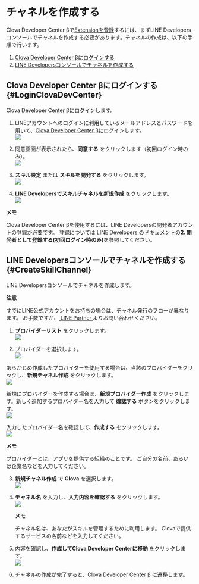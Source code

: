 # チャネルを作成する

Clova Developer Center βで[Extensionを登録](/DevConsole/Guides/CEK/Register_Extension.md)するには、まずLINE Developersコンソールでチャネルを作成する必要があります。チャネルの作成は、以下の手順で行います。

1. [Clova Developer Center βにログインする](#LoginClovaDevCenter)
2. [LINE Developersコンソールでチャネルを作成する](#CreateSkillChannel)

## Clova Developer Center βにログインする {#LoginClovaDevCenter}
Clova Developer Center βにログインします。

1. LINEアカウントへのログインに利用しているメールアドレスとパスワードを用いて、[Clova Developer Center β](https://clova-developers.line.me/)にログインします。  
![](/DevConsole/Resources/Images/DevConsole-LINE_Login.png)

2. 同意画面が表示されたら、**同意する** をクリックします（初回ログイン時のみ）。  
![](/DevConsole/Resources/Images/DevConsole-Access_Agreement.png)

3. **スキル設定** または **スキルを開発する** をクリックします。  
![](/DevConsole/Resources/Images/DevConsole-Entering_CEK_Menu.png)

4. **LINE Developersでスキルチャネルを新規作成** をクリックします。  
![](/DevConsole/Resources/Images/DevConsole-First_Look_of_Extension_List.png)

<div class="note">
  <p><strong>メモ</strong></p>
  <p>Clova Developer Center βを使用するには、LINE Developersの開発者アカウントの登録が必要です。
  登録については <a href="https://developers.line.me/ja/docs/line-login/getting-started/">LINE Developers のドキュメント</a>の<strong>2. 開発者として登録する(初回ログイン時のみ)</strong>を参照してください。</p>
</div>

## LINE Developersコンソールでチャネルを作成する {#CreateSkillChannel}

LINE Developersコンソールでチャネルを作成します。

<div class="danger">
  <p><strong>注意</strong></p>
  <p>すでにLINE公式アカウントをお持ちの場合は、チャネル発行のフローが異なります。
  お手数ですが、<a href="https://partner.line.me/ja/partner/join" target="_blank"> LINE Partner </a> よりお問い合わせください。</p>
</div>

1. **プロバイダーリスト** をクリックします。  
![](/DevConsole/Resources/Images/DevConsole-Provider_List_1.png)

2. プロバイダーを選択します。  
![](/DevConsole/Resources/Images/DevConsole-Provider_List_2.png)

  あらかじめ作成したプロバイダーを使用する場合は、当該のプロバイダーをクリックし、**新規チャネル作成** をクリックします。  
![](/DevConsole/Resources/Images/DevConsole-Create_Channel_1.png)

  新規にプロバイダーを作成する場合は、**新規プロバイダー作成** をクリックします。新しく追加するプロバイダー名を入力して **確認する** ボタンをクリックします。  
![](/DevConsole/Resources/Images/DevConsole-Create_Channel_2.png)

  入力したプロバイダー名を確認して、**作成する** をクリックします。  
![](/DevConsole/Resources/Images/DevConsole-Create_Channel_3.png)

  <div class="note">
    <p><strong>メモ</strong></p>
    <p>プロバイダーとは、アプリを提供する組織のことです。
    ご自分の名前、あるいは企業名などを入力してください。</p>
  </div>  

3. **新規チャネル作成** で **Clova** を選択します。  
  ![](/DevConsole/Resources/Images/DevConsole-Select_Channel_Type.png)


4. **チャネル名** を入力し、**入力内容を確認する** をクリックします。  
![](/DevConsole/Resources/Images/DevConsole-Create_Channel_4.png)

    <div class="note">
      <p><strong>メモ</strong></p>
      <p>チャネル名は、あなたがスキルを管理するために利用します。
      Clovaで提供するサービスの名前などを入力してください。</p>
    </div>

5. 内容を確認し、**作成してClova Developer Centerに移動** をクリックします。  
![](/DevConsole/Resources/Images/DevConsole-Create_Channel_5.png)

6. チャネルの作成が完了すると、Clova Developer Center β に遷移します。

